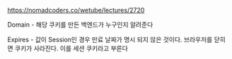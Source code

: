 https://nomadcoders.co/wetube/lectures/2720

Domain - 해당 쿠키를 만든 백엔드가 누구인지 알려준다

Expires - 값이 Session인 경우 만료 날짜가 명시 되지 않은 것이다. 브라우저를 닫히면 쿠키가 사라진다. 이를 세션 쿠키라고 부른다